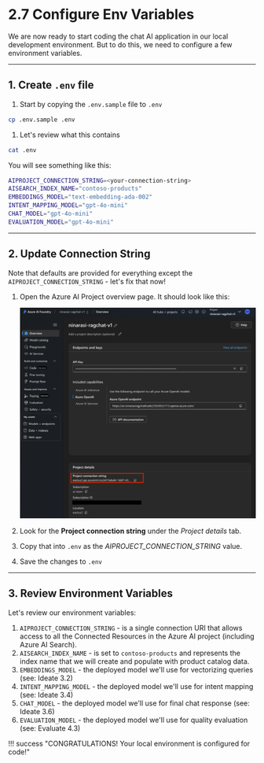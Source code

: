 # 2.7 Configure Env Variables

We are now ready to start coding the chat AI application in our local development environment. But to do this, we need to configure a few environment variables.

---

## 1. Create `.env` file

1. Start by copying the `.env.sample` file to `.env`

```bash title=""
cp .env.sample .env
```

1. Let's review what this contains

```bash title=""
cat .env
```

You will see something like this:

```bash title=""
AIPROJECT_CONNECTION_STRING=<your-connection-string>
AISEARCH_INDEX_NAME="contoso-products"
EMBEDDINGS_MODEL="text-embedding-ada-002"
INTENT_MAPPING_MODEL="gpt-4o-mini"
CHAT_MODEL="gpt-4o-mini"
EVALUATION_MODEL="gpt-4o-mini"
```

---

## 2. Update Connection String
Note that defaults are provided for everything except the `AIPROJECT_CONNECTION_STRING` - let's fix that now!

1. Open the Azure AI Project overview page. It should look like this:

    ![Project](./../img/p1-01-create/p1-update-conn-string.png)

1. Look for the **Project connection string** under the _Project details_ tab. 
1. Copy that into `.env` as the _AIPROJECT_CONNECTION_STRING_ value.
1. Save the changes to `.env`

---

## 3. Review Environment Variables

Let's review our environment variables:

1. `AIPROJECT_CONNECTION_STRING` - is a single connection URI that allows access to all the Connected Resources in the Azure AI project (including Azure AI Search).
1. `AISEARCH_INDEX_NAME` - is set to `contoso-products` and represents the index name that we will create and populate with product catalog data.
1. `EMBEDDINGS_MODEL` - the deployed model we'll use for vectorizing queries (see: Ideate 3.2)
1. `INTENT_MAPPING_MODEL` - the deployed model we'll use for intent mapping (see: Ideate 3.4)
1. `CHAT_MODEL` - the deployed model we'll use for final chat response (see: Ideate 3.6)
1. `EVALUATION_MODEL` - the deployed model we'll use for quality evaluation (see: Evaluate 4.3)


!!! success "CONGRATULATIONS! Your local environment is configured for code!"